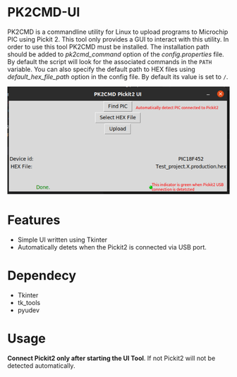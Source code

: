 # PK2CMD-UI
PK2CMD is a commandline utility for Linux to upload programs to Microchip PIC using Pickit 2. This tool only provides a GUI to interact with this utility. In order to use this tool PK2CMD must be installed. The installation path should be added to *pk2cmd_command* option of the *config.properties* file. By default the script will look for the associated commands in the `PATH` variable. 
You can also specify the default path to HEX files using *default_hex_file_path* option in the config file. By default its value is set to `/`. 

![Screenshot](/images/description_screenshot.png)

# Features
- Simple UI written using Tkinter
- Automatically detets when the Pickit2 is connected via USB port.

# Dependecy
- Tkinter
- tk_tools
- pyudev

# Usage
**Connect Pickit2 only after starting the UI Tool**. If not Pickit2 will not be detected automatically.

